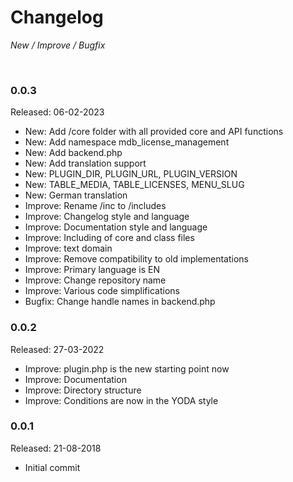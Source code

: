 # Changelog

*New / Improve / Bugfix*

<br>

### 0.0.3
Released: 06-02-2023

* New: Add /core folder with all provided core and API functions
* New: Add namespace mdb_license_management
* New: Add backend.php
* New: Add translation support
* New: PLUGIN_DIR, PLUGIN_URL, PLUGIN_VERSION
* New: TABLE_MEDIA, TABLE_LICENSES, MENU_SLUG
* New: German translation
* Improve: Rename /inc to /includes
* Improve: Changelog style and language
* Improve: Documentation style and language
* Improve: Including of core and class files
* Improve: text domain
* Improve: Remove compatibility to old implementations
* Improve: Primary language is EN
* Improve: Change repository name
* Improve: Various code simplifications
* Bugfix: Change handle names in backend.php


### 0.0.2
Released: 27-03-2022

* Improve: plugin.php is the new starting point now
* Improve: Documentation
* Improve: Directory structure
* Improve: Conditions are now in the YODA style


### 0.0.1
Released: 21-08-2018

* Initial commit
